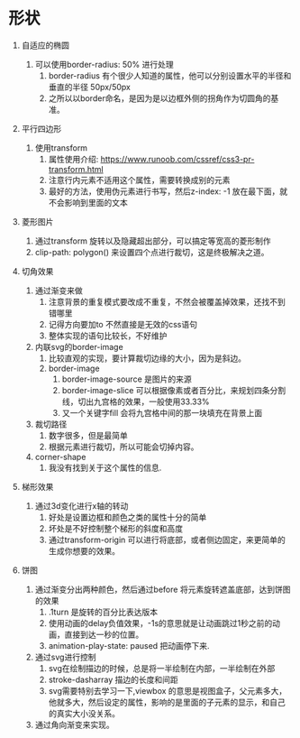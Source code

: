 # 形状

1. 自适应的椭圆
    1. 可以使用border-radius: 50% 进行处理
        1. border-radius 有个很少人知道的属性，他可以分别设置水平的半径和垂直的半径 50px/50px  
        2. 之所以以border命名，是因为是以边框外侧的拐角作为切圆角的基准。

2. 平行四边形
    1. 使用transform
        1. 属性使用介绍: https://www.runoob.com/cssref/css3-pr-transform.html
        2. 注意行内元素不适用这个属性，需要转换成别的元素
        3. 最好的方法，使用伪元素进行书写，然后z-index: -1 放在最下面，就不会影响到里面的文本

3. 菱形图片
    1. 通过transform 旋转以及隐藏超出部分，可以搞定等宽高的菱形制作
    2. clip-path: polygon() 来设置四个点进行裁切，这是终极解决之道。

4. 切角效果
    1. 通过渐变来做
        1. 注意背景的重复模式要改成不重复，不然会被覆盖掉效果，还找不到错哪里
        2. 记得方向要加to 不然直接是无效的css语句
        3. 整体实现的语句比较长，不好维护
    2. 内联svg的border-image
        1. 比较直观的实现，要计算裁切边缘的大小，因为是斜边。
        2. border-image
            1. border-image-source 是图片的来源
            2. border-image-slice 可以根据像素或者百分比，来规划四条分割线，切出九宫格的效果，一般使用33.33%
            3. 又一个关键字fill 会将九宫格中间的那一块填充在背景上面
    3. 裁切路径
        1. 数字很多，但是最简单
        2. 根据元素进行裁切，所以可能会切掉内容。
    4. corner-shape
        1. 我没有找到关于这个属性的信息.

5. 梯形效果
    1. 通过3d变化进行x轴的转动
        1. 好处是设置边框和颜色之类的属性十分的简单
        2. 坏处是不好控制整个梯形的斜度和高度
        3. 通过transform-origin 可以进行将底部，或者侧边固定，来更简单的生成你想要的效果。
        

6. 饼图
    1. 通过渐变分出两种颜色，然后通过before 将元素旋转遮盖底部，达到饼图的效果
        1. .1turn 是旋转的百分比表达版本
        2. 使用动画的delay负值效果，-1s的意思就是让动画跳过1秒之前的动画，直接到达一秒的位置。
        3. animation-play-state: paused 把动画停下来.
    2. 通过svg进行控制
        1. svg在绘制描边的时候，总是将一半绘制在内部，一半绘制在外部
        2. stroke-dasharray 描边的长度和间距
        3. svg需要特别去学习一下,viewbox 的意思是视图盒子，父元素多大，他就多大，然后设定的属性，影响的是里面的子元素的显示，和自己的真实大小没关系。
    3. 通过角向渐变来实现。